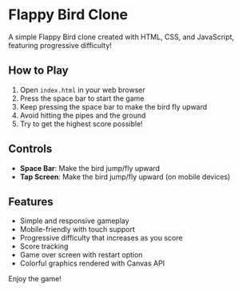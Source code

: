 # Flappy Bird Clone

A simple Flappy Bird clone created with HTML, CSS, and JavaScript, featuring progressive difficulty!

## How to Play

1. Open `index.html` in your web browser
2. Press the space bar to start the game
3. Keep pressing the space bar to make the bird fly upward
4. Avoid hitting the pipes and the ground
5. Try to get the highest score possible!

## Controls

- **Space Bar**: Make the bird jump/fly upward
- **Tap Screen**: Make the bird jump/fly upward (on mobile devices)

## Features

- Simple and responsive gameplay
- Mobile-friendly with touch support
- Progressive difficulty that increases as you score
- Score tracking
- Game over screen with restart option
- Colorful graphics rendered with Canvas API

Enjoy the game!
